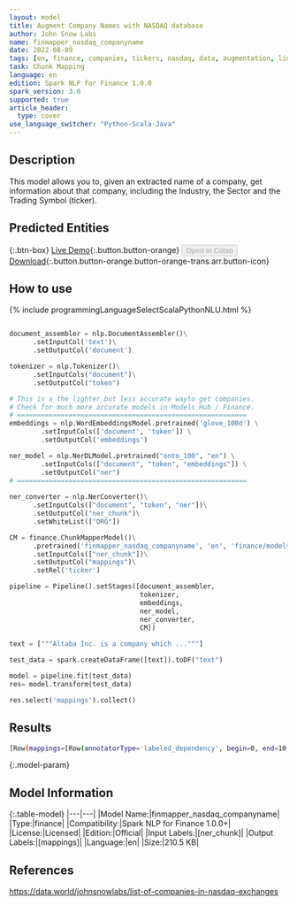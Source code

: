 ```yaml
---
layout: model
title: Augment Company Names with NASDAQ database
author: John Snow Labs
name: finmapper_nasdaq_companyname
date: 2022-08-09
tags: [en, finance, companies, tickers, nasdaq, data, augmentation, licensed]
task: Chunk Mapping
language: en
edition: Spark NLP for Finance 1.0.0
spark_version: 3.0
supported: true
article_header:
  type: cover
use_language_switcher: "Python-Scala-Java"
---
```


## Description

This model allows you to, given an extracted name of a company, get information about that company, including the Industry, the Sector and the Trading Symbol (ticker).

## Predicted Entities



{:.btn-box}
[Live Demo](https://demo.johnsnowlabs.com/finance/FIN_LEG_COMPANY_AUGMENTATION/){:.button.button-orange}
<button class="button button-orange" disabled>Open in Colab</button>
[Download](https://s3.amazonaws.com/auxdata.johnsnowlabs.com/finance/models/finmapper_nasdaq_companyname_en_1.0.0_3.2_1660038424307.zip){:.button.button-orange.button-orange-trans.arr.button-icon}

## How to use



<div class="tabs-box" markdown="1">
{% include programmingLanguageSelectScalaPythonNLU.html %}

```python

document_assembler = nlp.DocumentAssembler()\
      .setInputCol('text')\
      .setOutputCol('document')

tokenizer = nlp.Tokenizer()\
      .setInputCols("document")\
      .setOutputCol("token")

# This is a the lighter but less accurate wayto get companies. 
# Check for much more accurate models in Models Hub / Finance.
# ==========================================================
embeddings = nlp.WordEmbeddingsModel.pretrained('glove_100d') \
        .setInputCols(['document', 'token']) \
        .setOutputCol('embeddings')

ner_model = nlp.NerDLModel.pretrained("onto_100", "en") \
        .setInputCols(["document", "token", "embeddings"]) \
        .setOutputCol("ner")
# ==========================================================
 
ner_converter = nlp.NerConverter()\
      .setInputCols(["document", "token", "ner"])\
      .setOutputCol("ner_chunk")\
      .setWhiteList(["ORG"])

CM = finance.ChunkMapperModel()\
      .pretrained('finmapper_nasdaq_companyname', 'en', 'finance/models')\
      .setInputCols(["ner_chunk"])\
      .setOutputCol("mappings")\
      .setRel('ticker')

pipeline = Pipeline().setStages([document_assembler,
                                 tokenizer, 
                                 embeddings,
                                 ner_model, 
                                 ner_converter, 
                                 CM])
                                 
text = ["""Altaba Inc. is a company which ..."""]

test_data = spark.createDataFrame([text]).toDF("text")

model = pipeline.fit(test_data)
res= model.transform(test_data)

res.select('mappings').collect()
```

</div>

## Results

```bash
[Row(mappings=[Row(annotatorType='labeled_dependency', begin=0, end=10, result='AABA', metadata={'sentence': '0', 'chunk': '0', 'entity': 'Altaba Inc.', 'relation': 'ticker', 'all_relations': ''}, embeddings=[]), Row(annotatorType='labeled_dependency', begin=0, end=10, result='Altaba Inc.', metadata={'sentence': '0', 'chunk': '0', 'entity': 'Altaba Inc.', 'relation': 'company_name', 'all_relations': ''}, embeddings=[]), Row(annotatorType='labeled_dependency', begin=0, end=10, result='Altaba', metadata={'sentence': '0', 'chunk': '0', 'entity': 'Altaba Inc.', 'relation': 'short_name', 'all_relations': ''}, embeddings=[]), Row(annotatorType='labeled_dependency', begin=0, end=10, result='Asset Management', metadata={'sentence': '0', 'chunk': '0', 'entity': 'Altaba Inc.', 'relation': 'industry', 'all_relations': ''}, embeddings=[]), Row(annotatorType='labeled_dependency', begin=0, end=10, result='Financial Services', metadata={'sentence': '0', 'chunk': '0', 'entity': 'Altaba Inc.', 'relation': 'sector', 'all_relations': ''}, embeddings=[])])]
```

{:.model-param}
## Model Information

{:.table-model}
|---|---|
|Model Name:|finmapper_nasdaq_companyname|
|Type:|finance|
|Compatibility:|Spark NLP for Finance 1.0.0+|
|License:|Licensed|
|Edition:|Official|
|Input Labels:|[ner_chunk]|
|Output Labels:|[mappings]|
|Language:|en|
|Size:|210.5 KB|

## References

https://data.world/johnsnowlabs/list-of-companies-in-nasdaq-exchanges

